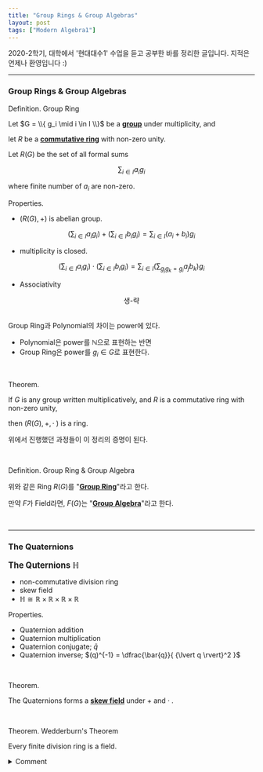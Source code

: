 ```yaml
---
title: "Group Rings & Group Algebras"
layout: post
tags: ["Modern Algebra1"]
---
```



2020-2학기, 대학에서 '현대대수1' 수업을 듣고 공부한 바를 정리한 글입니다. 지적은 언제나 환영입니다 :)

<hr>

### Group Rings & Group Algebras

<span class="statement-title">Definition.</span> Group Ring<br>

<div class="statement" markdown="1">

Let $G = \\{ g_i \mid i \in I \\}$ be a **<u>group</u>** under multiplicity, and 

let $R$ be a **<u>commutative ring</u>** with non-zero unity.

Let $R(G)$ be the set of all formal sums

$$
\sum_{i \in I} {a_i g_i}
$$

where finite number of $a_i$ are non-zero.

</div>

<span class="statement-title">Properties.</span><br>

- $(R(G), +)$ is abelian group.

$$
\left( \sum_{i \in I} {a_i g_i} \right) + \left( \sum_{i \in I} {b_i g_i} \right) = \sum_{i \in I} {(a_i + b_i) g_i}
$$

- multiplicity is closed.

$$
\left( \sum_{i \in I} {a_i g_i} \right) \cdot \left( \sum_{i \in I} {b_i g_i} \right) = \sum_{i \in I} \left({ \sum_{g_j g_k = g_i} } {a_j b_k}\right) g_i 
$$

- Associativity

<div style="text-align: center;">
    생-략
</div>

<br>

Group Ring과 Polynomial의 차이는 power에 있다.

- Polynomial은 power를 $\mathbb{N}$으로 표현하는 반면
- Group Ring은 power를 $g_i \in G$로 표현한다.

<br>

<span class="statement-title">Theorem.</span><br>

<div class="statement" markdown="1">

If $G$ is any group written multiplicatively, and $R$ is a commutative ring with non-zero unity,

then $(R(G), +, \cdot\;)$ is a ring.

</div>

위에서 진행했던 과정들이 이 정리의 증명이 된다.

<br>

<span class="statement-title">Definition.</span> Group Ring & Group Algebra<br>

<div class="statement" markdown="1">

위와 같은 Ring $R(G)$를 "**<u>Group Ring</u>**"라고 한다.

만약 $F$가 Field라면, $F(G)$는 "**<u>Group Algebra</u>**"라고 한다.

</div>

<br>
<hr>

### The Quaternions

**<big>The Quternions $\mathbb{H}$</big>**
- non-commutative division ring
- skew field
- $\mathbb{H} \cong \mathbb{R} \times \mathbb{R} \times \mathbb{R} \times \mathbb{R}$

<span class="statement-title">Properties.</span><br>

- Quaternion addition
- Quaternion multiplication
- Quaternion conjugate; $\bar{q}$
- Quaternion inverse; $(q)^{-1} = \dfrac{\bar{q}}{ {\lvert q \rvert}^2 }$

<br>

<span class="statement-title">Theorem.</span><br>

<div class="statement" markdown="1">

The Quaternions forms a **<u>skew field</u>** under $+$ and $\cdot\;$.

</div>

<br>

<span class="statement-title">Theorem.</span> Wedderburn's Theorem<br>

<div class="statement" markdown="1">

Every finite division ring is a field.

</div>

<details markdown="1">
<summary>Comment</summary>

아무리 생각해봐도 Quaternions로 이루어진 finite division ring을 구상할 수가 없었다 ㅠㅠ ($\mathbb{R} \le \mathbb{H}$ 제외)  

추측하건데, Quaternion $H$로는 finite sub-ring을 만들 수 없는게 아닌가 생각하고 있다 ㅠㅠ

(잘 생각해보면, $\mathbb{Z}$나 $\mathbb{Q}$에서도 둘로부터 finite sub-ring을 만드는 건 불가능 하긴 했다 ㅋㅋㅋ)

</details>